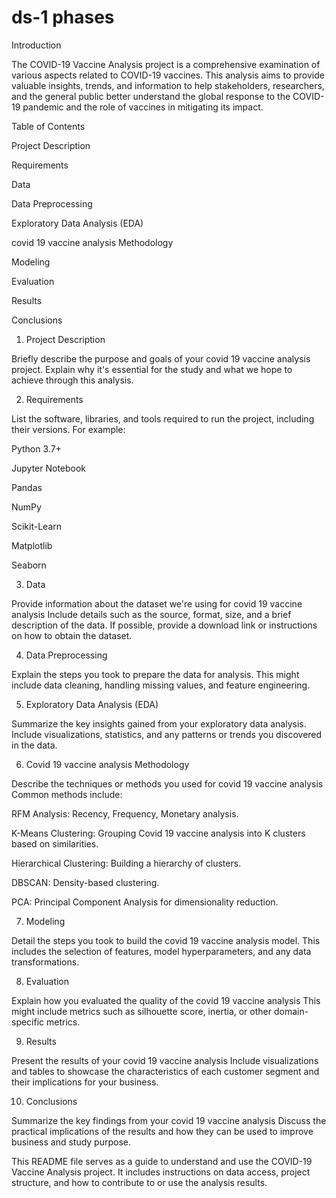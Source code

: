 # ds-1 phases
Introduction

The COVID-19 Vaccine Analysis project is a comprehensive examination of various aspects related to COVID-19 vaccines. This analysis aims to provide valuable insights, trends, and information to help stakeholders, researchers, and the general public better understand the global response to the COVID-19 pandemic and the role of vaccines in mitigating its impact.

Table of Contents

Project Description

Requirements

Data

Data Preprocessing

Exploratory Data Analysis (EDA)

covid 19 vaccine analysis Methodology

Modeling

Evaluation

Results

Conclusions

1. Project Description

Briefly describe the purpose and goals of your covid 19 vaccine analysis project. Explain why it's essential for the study and what we hope to achieve through this analysis.

2. Requirements

List the software, libraries, and tools required to run the project, including their versions. For example:

Python 3.7+

Jupyter Notebook

Pandas

NumPy

Scikit-Learn

Matplotlib

Seaborn

3. Data

Provide information about the dataset we're using for covid 19 vaccine analysis Include details such as the source, format, size, and a brief description of the data. If possible, provide a download link or instructions on how to obtain the dataset.

4. Data Preprocessing

Explain the steps you took to prepare the data for analysis. This might include data cleaning, handling missing values, and feature engineering.

5. Exploratory Data Analysis (EDA)

Summarize the key insights gained from your exploratory data analysis. Include visualizations, statistics, and any patterns or trends you discovered in the data.

6. Covid 19 vaccine analysis Methodology

Describe the techniques or methods you used for covid 19 vaccine analysis Common methods include:

RFM Analysis: Recency, Frequency, Monetary analysis.

K-Means Clustering: Grouping Covid 19 vaccine analysis into K clusters based on similarities.

Hierarchical Clustering: Building a hierarchy of clusters.

DBSCAN: Density-based clustering.

PCA: Principal Component Analysis for dimensionality reduction.

7. Modeling

Detail the steps you took to build the covid 19 vaccine analysis model. This includes the selection of features, model hyperparameters, and any data transformations.

8. Evaluation

Explain how you evaluated the quality of the covid 19 vaccine analysis This might include metrics such as silhouette score, inertia, or other domain-specific metrics.

9. Results

Present the results of your covid 19 vaccine analysis Include visualizations and tables to showcase the characteristics of each customer segment and their implications for your business.

10. Conclusions

Summarize the key findings from your covid 19 vaccine analysis Discuss the practical implications of the results and how they can be used to improve business and study purpose.

This README file serves as a guide to understand and use the COVID-19 Vaccine Analysis project. It includes instructions on data access, project structure, and how to contribute to or use the analysis results.
